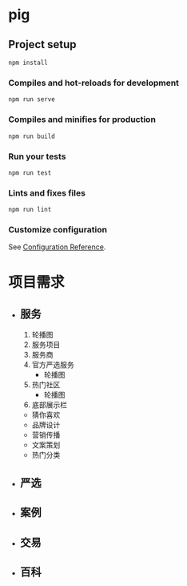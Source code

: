 # pig

## Project setup
```
npm install
```

### Compiles and hot-reloads for development
```
npm run serve
```

### Compiles and minifies for production
```
npm run build
```

### Run your tests
```
npm run test
```

### Lints and fixes files
```
npm run lint
```

### Customize configuration
See [Configuration Reference](https://cli.vuejs.org/config/).

# 项目需求

  - ## 服务
  
    1. 轮播图 
    2. 服务项目
    3. 服务商
    4. 官方严选服务
        * 轮播图
    5. 热门社区
        * 轮播图
    6. 底部展示栏
      * 猜你喜欢
      * 品牌设计
      * 营销传播
      * 文案策划
      * 热门分类
 
  - ## 严选

  - ## 案例

  - ## 交易

  - ## 百科
